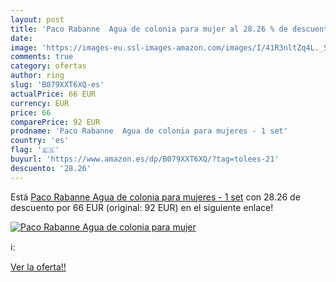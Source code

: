 ```yaml
---
layout: post
title: 'Paco Rabanne  Agua de colonia para mujer al 28.26 % de descuento'
date: 
image: 'https://images-eu.ssl-images-amazon.com/images/I/41R3nltZq4L._SL200_.jpg'
comments: true
category: ofertas
author: ring
slug: 'B079XXT6XQ-es'
actualPrice: 66 EUR
currency: EUR
price: 66
comparePrice: 92 EUR
prodname: 'Paco Rabanne  Agua de colonia para mujeres - 1 set'
country: 'es'
flag: '🇪🇸'
buyurl: 'https://www.amazon.es/dp/B079XXT6XQ/?tag=tolees-21'
descuento: '28.26'
---
```


Está [Paco Rabanne  Agua de colonia para mujeres - 1 set](https://www.amazon.es/dp/B079XXT6XQ/?tag=tolees-21) con 28.26 de descuento por 66 EUR (original: 92 EUR) en el siguiente enlace!

[![Paco Rabanne  Agua de colonia para mujer](https://images-eu.ssl-images-amazon.com/images/I/41R3nltZq4L._SL200_.jpg)](https://www.amazon.es/dp/B079XXT6XQ/?tag=tolees-21)

ℹ️:


[Ver la oferta!!](https://www.amazon.es/dp/B079XXT6XQ/?tag=tolees-21)
